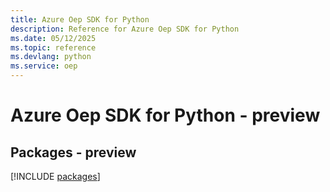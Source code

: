 ```yaml
---
title: Azure Oep SDK for Python
description: Reference for Azure Oep SDK for Python
ms.date: 05/12/2025
ms.topic: reference
ms.devlang: python
ms.service: oep
---
```

# Azure Oep SDK for Python - preview
## Packages - preview
[!INCLUDE [packages](oep-index.md)]